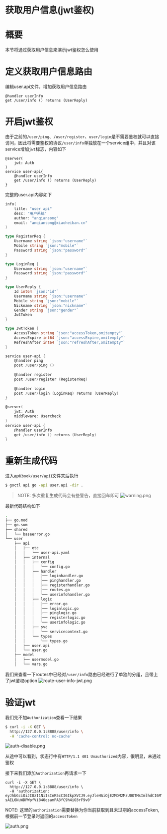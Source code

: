 # 获取用户信息(jwt鉴权)

# 概要


本节将通过获取用户信息来演示jwt鉴权怎么使用


# 定义获取用户信息路由


编辑user.api文件，增加获取用户信息路由


```
@handler userInfo
get /user/info () returns (UserReply)
```


# 开启jwt鉴权


由于之前的`/user/ping`、`/user/register`、`user/login`是不需要鉴权就可以直接访问，因此将需要鉴权的协议`/user/info`单独放在一个service组中，并且对该service增加`jwt`标志，内容如下


```
@server(
	jwt: Auth
)
service user-api{
	@handler userInfo
	get /user/info () returns (UserReply)
}
```


完整的user.api内容如下


```go
info(
	title: "user api"
	desc: "用户系统"
	author: "anqiansong"
	email: "anqiansong@xiaoheiban.cn"
)

type RegisterReq {
	Username string `json:"username"`
	Mobile string `json:"mobile"`
	Password string `json:"password"`
}

type LoginReq {
	Username string `json:"username"`
	Password string `json:"password"`
}

type UserReply {
	Id int64 `json:"id"`
	Username string `json:"username"`
	Mobile string `json:"mobile"`
	Nickname string `json:"nickname"`
	Gender string `json:"gender"`
	JwtToken
}

type JwtToken {
	AccessToken string `json:"accessToken,omitempty"`
	AccessExpire int64 `json:"accessExpire,omitempty"`
	RefreshAfter int64 `json:"refreshAfter,omitempty"`
}

service user-api {
	@handler ping
	post /user/ping ()
	
	@handler register
	post /user/register (RegisterReq)
	
	@handler login
	post /user/login (LoginReq) returns (UserReply)
}

@server(
	jwt: Auth
	middleware: Usercheck
)
service user-api {
	@handler userInfo
	get /user/info () returns (UserReply)
}
```


# 重新生成代码


进入api(`book/user/api`)文件夹后执行


```bash
$ goctl api go -api user.api -dir .
```


> NOTE: 多次重复生成代码会有些警告，直接回车即可
> ![warning.png](https://cdn.nlark.com/yuque/0/2020/png/465993/1603555564119-477939d2-ebfc-48f8-bdd1-527ceec26c4f.png#align=left&display=inline&height=832&margin=%5Bobject%20Object%5D&name=warning.png&originHeight=832&originWidth=2224&size=253322&status=done&style=none&width=2224)



最新代码结构如下


```bash
.
├── go.mod
├── go.sum
├── shared
│   └── baseerror.go
└── user
    ├── api
    │   ├── etc
    │   │   └── user-api.yaml
    │   ├── internal
    │   │   ├── config
    │   │   │   └── config.go
    │   │   ├── handler
    │   │   │   ├── loginhandler.go
    │   │   │   ├── pinghandler.go
    │   │   │   ├── registerhandler.go
    │   │   │   ├── routes.go
    │   │   │   └── userinfohandler.go
    │   │   ├── logic
    │   │   │   ├── error.go
    │   │   │   ├── loginlogic.go
    │   │   │   ├── pinglogic.go
    │   │   │   ├── registerlogic.go
    │   │   │   └── userinfologic.go
    │   │   ├── svc
    │   │   │   └── servicecontext.go
    │   │   └── types
    │   │       └── types.go
    │   ├── user.api
    │   └── user.go
    ├── model
    │   ├── usermodel.go
    │   └── vars.go
```


我们来查看一下routes中已经对`/user/info`路由已经进行了单独的分组，且带上了jwt鉴权option
![route-user-info-jwt.png](https://cdn.nlark.com/yuque/0/2020/png/465993/1603555590445-9c9b998b-089a-4524-8b89-dfeef9475af5.png#align=left&display=inline&height=1732&margin=%5Bobject%20Object%5D&name=route-user-info-jwt.png&originHeight=1732&originWidth=2224&size=281752&status=done&style=none&width=2224)


# 验证jwt


我们先不加`Authorization`查看一下结果


```bash
$ curl -i -X GET \
  http://127.0.0.1:8888/user/info \
  -H 'cache-control: no-cache'
```


![auth-disable.png](https://cdn.nlark.com/yuque/0/2020/png/465993/1603555608605-fb9c7bd2-eefe-4599-8859-ac6e175861fa.png#align=left&display=inline&height=364&margin=%5Bobject%20Object%5D&name=auth-disable.png&originHeight=364&originWidth=2224&size=63173&status=done&style=none&width=2224)


从途中可以看到，状态行中有`HTTP/1.1 401 Unauthorized`内容，很明显，未通过鉴权


接下来我们添加`Authorization`再请求一下


```
curl -i -X GET \
  http://127.0.0.1:8888/user/info \
  -H 'authorization: eyJhbGciOiJIUzI1NiIsInR5cCI6IkpXVCJ9.eyJleHAiOjE2MDM2MzU0OTMsImlhdCI6MTYwMzU0OTA5M30.fGNe-sAEL6NuWDPWpfVi840qsamPA3fC9h4iO3rF9v0'
```


NOTE: 这里的`authorization`需要替换为你当前获取到且未过期的accessToken,根据前一节登录时返回的`accessToken`


![auth.png](https://cdn.nlark.com/yuque/0/2020/png/465993/1603555619289-17719ef7-f94b-4ae8-b4f8-30de85a2d72b.png#align=left&display=inline&height=508&margin=%5Bobject%20Object%5D&name=auth.png&originHeight=508&originWidth=2224&size=124071&status=done&style=none&width=2224)


<Vssue title="获取用户信息JWT" />
